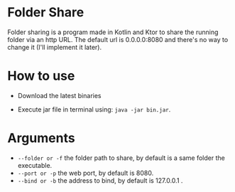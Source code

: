 # Folder Share

Folder sharing is a program made in Kotlin and Ktor to share the running folder via an http URL. The default url is 0.0.0.0:8080 and there's no way to change it (I'll implement it later).

# How to use

* Download the latest binaries

* Execute jar file in terminal using: `java -jar bin.jar`.

# Arguments
* `--folder or -f` the folder path to share, by default is a same folder the executable.
* `--port or -p` the web port, by default is 8080.
* `--bind or -b` the address to bind, by default is 127.0.0.1 .
